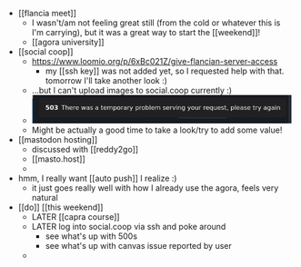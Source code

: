 - [[flancia meet]]
	- I wasn't/am not feeling great still (from the cold or whatever this is I'm carrying), but it was a great way to start the [[weekend]]!
	- [[agora university]]
- [[social coop]]
	- https://www.loomio.org/p/6xBc021Z/give-flancian-server-access
		- my [[ssh key]] was not added yet, so I requested help with that. tomorrow I'll take another look :)
	- ...but I can't upload images to social.coop currently :)
	- ![image.png](../assets/image_1651934011588_0.png)
	- Might be actually a good time to take a look/try to add some value!
- [[mastodon hosting]]
	- discussed with [[reddy2go]]
	- [[masto.host]]
	-
- hmm, I really want [[auto push]] I realize :)
	- it just goes really well with how I already use the agora, feels very natural
- [[do]] [[this weekend]]
	- LATER [[capra course]]
	- LATER log into social.coop via ssh and poke around
		- see what's up with 500s
		- see what's up with canvas issue reported by user
	-